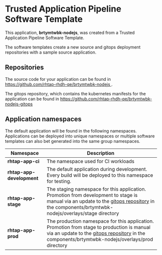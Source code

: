 # Trusted Application Pipeline Software Template

This application, **brtymtwbk-nodejs**, was created from a Trusted Application Pipeline Software Template.

The software templates create a new source and gitops deployment repositories with a sample source application. 

## Repositories

The source code for your application can be found in [https://github.com/rhtap-rhdh-qe/brtymtwbk-nodejs ](https://github.com/rhtap-rhdh-qe/brtymtwbk-nodejs ).
 
The gitops repository, which contains the kubernetes manifests for the application can be found in 
[https://github.com/rhtap-rhdh-qe/brtymtwbk-nodejs-gitops ](https://github.com/rhtap-rhdh-qe/brtymtwbk-nodejs-gitops ) 

## Application namespaces 

The default application will be found in the following namespaces. Applications can be deployed into unique namespaces or multiple software templates can also bet generated into the same group namespaces.  

|  Namespace   |  Description   |  
| -------- | -------- |
| **rhtap-app-ci** | The namespace used for CI workloads |
| **rhtap-app-development** | The default application during development. Every build will be deployed to this namespace for testing. |
| **rhtap-app-stage** | The staging namespace for this application. Promotion from development to stage is manual via an update to the [gitops repository](https://github.com/rhtap-rhdh-qe/brtymtwbk-nodejs-gitops ) in the components/brtymtwbk-nodejs/overlays/stage directory |
| **rhtap-app-prod** | The production namespace for this application. Promotion from stage to production is manual via an update to the [gitops repository](https://github.com/rhtap-rhdh-qe/brtymtwbk-nodejs-gitops ) in the components/brtymtwbk-nodejs/overlays/prod directory |